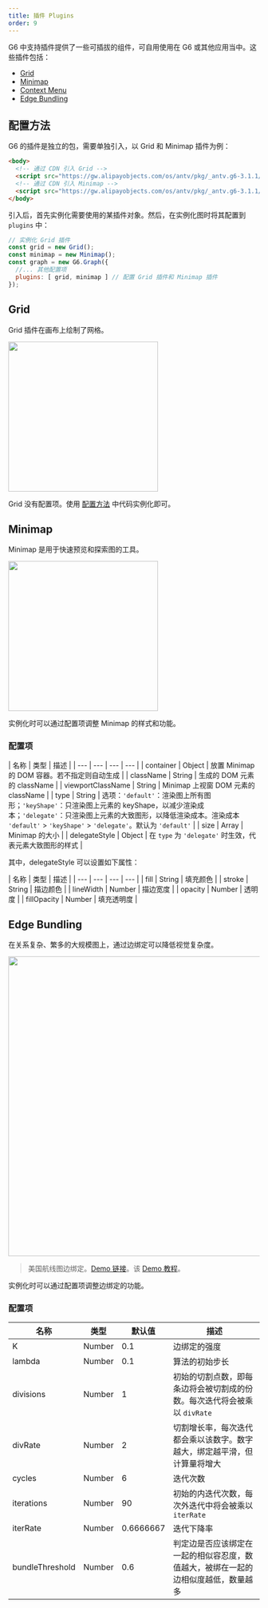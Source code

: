 ```yaml
---
title: 插件 Plugins
order: 9
---
```


G6 中支持插件提供了一些可插拔的组件，可自用使用在 G6 或其他应用当中。这些插件包括：
- [Grid](#grid)
- [Minimap](#minimap)
- [Context Menu](context-menu)
- [Edge Bundling](#edge-bundling)

## 配置方法
G6 的插件是独立的包，需要单独引入，以 Grid 和 Minimap 插件为例：
```html
<body>
  <!-- 通过 CDN 引入 Grid -->
  <script src="https://gw.alipayobjects.com/os/antv/pkg/_antv.g6-3.1.1/build/grid.js"></script>
  <!-- 通过 CDN 引入 Minimap -->
  <script src="https://gw.alipayobjects.com/os/antv/pkg/_antv.g6-3.1.1/build/minimap.js"></script>
</body>
```

引入后，首先实例化需要使用的某插件对象。然后，在实例化图时将其配置到 `plugins` 中：

```javascript
// 实例化 Grid 插件
const grid = new Grid();
const minimap = new Minimap();
const graph = new G6.Graph({
  //... 其他配置项
  plugins: [ grid, minimap ] // 配置 Grid 插件和 Minimap 插件
});
```


## Grid
Grid 插件在画布上绘制了网格。

<img src='https://gw.alipayobjects.com/mdn/rms_f8c6a0/afts/img/A*y8u6Rrc78uIAAAAAAAAAAABkARQnAQ' width=300 />

Grid 没有配置项。使用 [配置方法](#配置方法) 中代码实例化即可。


## Minimap
Minimap 是用于快速预览和探索图的工具。

<img src='https://gw.alipayobjects.com/mdn/rms_f8c6a0/afts/img/A*v1svQLkEPrUAAAAAAAAAAABkARQnAQ' width=300 />

实例化时可以通过配置项调整 Minimap 的样式和功能。

### 配置项

| 名称 | 类型 | 描述 |
| --- | --- | --- | --- |
| container | Object | 放置 Minimap 的 DOM 容器。若不指定则自动生成 |
| className | String | 生成的 DOM 元素的 className |
| viewportClassName | String | Minimap 上视窗 DOM 元素的 className |
| type | String | 选项：`'default'`：渲染图上所有图形；`'keyShape'`：只渲染图上元素的 keyShape，以减少渲染成本；`'delegate'`：只渲染图上元素的大致图形，以降低渲染成本。渲染成本 `'default'` > `'keyShape'` > `'delegate'`。默认为 `'default'` |
| size | Array | Minimap 的大小 |
| delegateStyle | Object | 在 `type` 为 `'delegate'` 时生效，代表元素大致图形的样式 |


其中，delegateStyle 可以设置如下属性：

| 名称 | 类型 | 描述 |
| --- | --- | --- | --- |
| fill | String | 填充颜色 |
| stroke | String | 描边颜色 |
| lineWidth | Number | 描边宽度 |
| opacity | Number | 透明度 |
| fillOpacity | Number | 填充透明度 |


## Edge Bundling
在关系复杂、繁多的大规模图上，通过边绑定可以降低视觉复杂度。

<img src='https://gw.alipayobjects.com/mdn/rms_f8c6a0/afts/img/A*z9iXQq_kcrYAAAAAAAAAAABkARQnAQ' width=600 />

> 美国航线图边绑定。<a href='http://antv-2018.alipay.com/zh-cn/g6/3.x/demo/case/american-migration-bundling.html' target='_blank'>Demo 链接</a>。该 <a href='https://g6.antv.vision/zh/docs/manual/cases/edgeBundling' target='_blank'>Demo 教程</a>。


实例化时可以通过配置项调整边绑定的功能。

### 配置项

| 名称 | 类型 | 默认值 | 描述 |
| --- | --- | --- | --- |
| K | Number | 0.1 | 边绑定的强度 |
| lambda | Number | 0.1 | 算法的初始步长 |
| divisions | Number | 1 | 初始的切割点数，即每条边将会被切割成的份数。每次迭代将会被乘以 `divRate` |
| divRate | Number | 2 | 切割增长率，每次迭代都会乘以该数字。数字越大，绑定越平滑，但计算量将增大 |
| cycles | Number | 6 | 迭代次数 |
| iterations | Number | 90 | 初始的内迭代次数，每次外迭代中将会被乘以 `iterRate` |
| iterRate | Number | 0.6666667 | 迭代下降率 |
| bundleThreshold | Number | 0.6 | 判定边是否应该绑定在一起的相似容忍度，数值越大，被绑在一起的边相似度越低，数量越多 |
